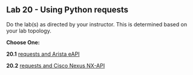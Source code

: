 ## Lab 20 - Using Python requests 

Do the lab(s) as directed by your instructor.  This is determined based on your lab topology.

**Choose One:**

**20.1** [requests and Arista eAPI](Lab_20_1_requests_eAPI.md)

**20.2** [requests and Cisco Nexus NX-API](Lab_20_2_requests_NXAPI.md)

